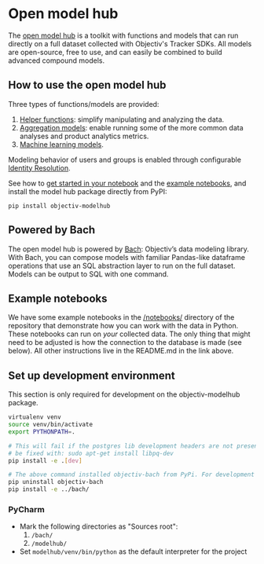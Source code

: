 # Open model hub

The [open model hub](https://objectiv.io/docs/modeling/open-model-hub/) is a toolkit with functions and models 
that can run directly on a full dataset collected with Objectiv's Tracker SDKs. All models are open-source, 
free to use, and can easily be combined to build advanced compound models.

## How to use the open model hub

Three types of functions/models are provided:
1. [Helper functions](https://objectiv.io/docs/modeling/open-model-hub/models/helper-functions/): 
  simplify manipulating and analyzing the data.
2. [Aggregation models](https://objectiv.io/docs/modeling/open-model-hub/models/aggregation/): 
  enable running some of the more common data analyses and product analytics metrics.
3. [Machine learning models](https://objectiv.io/docs/modeling/open-model-hub/models/machine-learning/).

Modeling behavior of users and groups is enabled through configurable
[Identity Resolution](https://objectiv.io/docs/modeling/open-model-hub/identity-resolution/).

See how to [get started in your notebook](https://objectiv.io/docs/modeling/get-started-in-your-notebook/) 
and the [example notebooks](https://objectiv.io/docs/modeling/example-notebooks/), and install the 
model hub package directly from PyPI:

```console
pip install objectiv-modelhub
```

## Powered by Bach
The open model hub is powered by [Bach](https://objectiv.io/docs/modeling/bach/): Objectiv’s data modeling 
library. With Bach, you can compose models with familiar Pandas-like dataframe operations that use an SQL 
abstraction layer to run on the full dataset. Models can be output to SQL with one command.

## Example notebooks
We have some example notebooks in the 
[/notebooks/](https://github.com/objectiv/objectiv-analytics/tree/main/notebooks) directory of
the repository that demonstrate how you can work with the data in Python. These notebooks can run on _your_
collected data. The only thing that might need to be adjusted is how the connection to the database is 
made (see below). All other instructions live in the README.md in the link above.


## Set up development environment
This section is only required for development on the objectiv-modelhub package.

```bash
virtualenv venv
source venv/bin/activate
export PYTHONPATH=.

# This will fail if the postgres lib development headers are not present if so, then on Ubuntu that can
# be fixed with: sudo apt-get install libpq-dev
pip install -e .[dev]

# The above command installed objectiv-bach from PyPi. For development we need the local copy instead.
pip uninstall objectiv-bach
pip install -e ../bach/
```

### PyCharm
* Mark the following directories as "Sources root":
   1. `/bach/`
   2. `/modelhub/`
* Set `modelhub/venv/bin/python` as the default interpreter for the project
